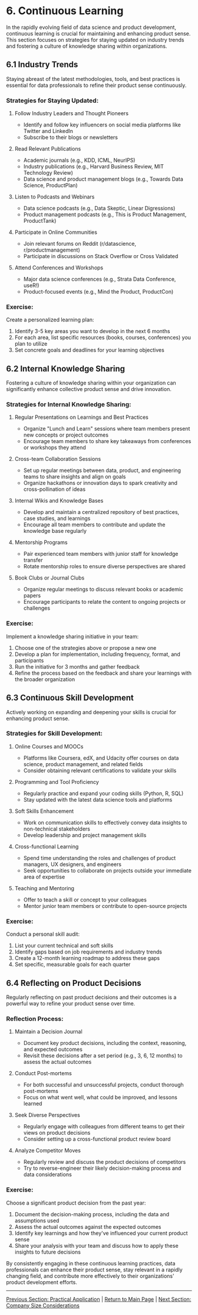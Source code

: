 # 6. Continuous Learning

In the rapidly evolving field of data science and product development, continuous learning is crucial for maintaining and enhancing product sense. This section focuses on strategies for staying updated on industry trends and fostering a culture of knowledge sharing within organizations.

## 6.1 Industry Trends

Staying abreast of the latest methodologies, tools, and best practices is essential for data professionals to refine their product sense continuously.

### Strategies for Staying Updated:

1. Follow Industry Leaders and Thought Pioneers
   - Identify and follow key influencers on social media platforms like Twitter and LinkedIn
   - Subscribe to their blogs or newsletters

2. Read Relevant Publications
   - Academic journals (e.g., KDD, ICML, NeurIPS)
   - Industry publications (e.g., Harvard Business Review, MIT Technology Review)
   - Data science and product management blogs (e.g., Towards Data Science, ProductPlan)

3. Listen to Podcasts and Webinars
   - Data science podcasts (e.g., Data Skeptic, Linear Digressions)
   - Product management podcasts (e.g., This is Product Management, ProductTank)

4. Participate in Online Communities
   - Join relevant forums on Reddit (r/datascience, r/productmanagement)
   - Participate in discussions on Stack Overflow or Cross Validated

5. Attend Conferences and Workshops
   - Major data science conferences (e.g., Strata Data Conference, useR!)
   - Product-focused events (e.g., Mind the Product, ProductCon)

### Exercise:
Create a personalized learning plan:
1. Identify 3-5 key areas you want to develop in the next 6 months
2. For each area, list specific resources (books, courses, conferences) you plan to utilize
3. Set concrete goals and deadlines for your learning objectives

## 6.2 Internal Knowledge Sharing

Fostering a culture of knowledge sharing within your organization can significantly enhance collective product sense and drive innovation.

### Strategies for Internal Knowledge Sharing:

1. Regular Presentations on Learnings and Best Practices
   - Organize "Lunch and Learn" sessions where team members present new concepts or project outcomes
   - Encourage team members to share key takeaways from conferences or workshops they attend

2. Cross-team Collaboration Sessions
   - Set up regular meetings between data, product, and engineering teams to share insights and align on goals
   - Organize hackathons or innovation days to spark creativity and cross-pollination of ideas

3. Internal Wikis and Knowledge Bases
   - Develop and maintain a centralized repository of best practices, case studies, and learnings
   - Encourage all team members to contribute and update the knowledge base regularly

4. Mentorship Programs
   - Pair experienced team members with junior staff for knowledge transfer
   - Rotate mentorship roles to ensure diverse perspectives are shared

5. Book Clubs or Journal Clubs
   - Organize regular meetings to discuss relevant books or academic papers
   - Encourage participants to relate the content to ongoing projects or challenges

### Exercise:
Implement a knowledge sharing initiative in your team:
1. Choose one of the strategies above or propose a new one
2. Develop a plan for implementation, including frequency, format, and participants
3. Run the initiative for 3 months and gather feedback
4. Refine the process based on the feedback and share your learnings with the broader organization

## 6.3 Continuous Skill Development

Actively working on expanding and deepening your skills is crucial for enhancing product sense.

### Strategies for Skill Development:

1. Online Courses and MOOCs
   - Platforms like Coursera, edX, and Udacity offer courses on data science, product management, and related fields
   - Consider obtaining relevant certifications to validate your skills

2. Programming and Tool Proficiency
   - Regularly practice and expand your coding skills (Python, R, SQL)
   - Stay updated with the latest data science tools and platforms

3. Soft Skills Enhancement
   - Work on communication skills to effectively convey data insights to non-technical stakeholders
   - Develop leadership and project management skills

4. Cross-functional Learning
   - Spend time understanding the roles and challenges of product managers, UX designers, and engineers
   - Seek opportunities to collaborate on projects outside your immediate area of expertise

5. Teaching and Mentoring
   - Offer to teach a skill or concept to your colleagues
   - Mentor junior team members or contribute to open-source projects

### Exercise:
Conduct a personal skill audit:
1. List your current technical and soft skills
2. Identify gaps based on job requirements and industry trends
3. Create a 12-month learning roadmap to address these gaps
4. Set specific, measurable goals for each quarter

## 6.4 Reflecting on Product Decisions

Regularly reflecting on past product decisions and their outcomes is a powerful way to refine your product sense over time.

### Reflection Process:

1. Maintain a Decision Journal
   - Document key product decisions, including the context, reasoning, and expected outcomes
   - Revisit these decisions after a set period (e.g., 3, 6, 12 months) to assess the actual outcomes

2. Conduct Post-mortems
   - For both successful and unsuccessful projects, conduct thorough post-mortems
   - Focus on what went well, what could be improved, and lessons learned

3. Seek Diverse Perspectives
   - Regularly engage with colleagues from different teams to get their views on product decisions
   - Consider setting up a cross-functional product review board

4. Analyze Competitor Moves
   - Regularly review and discuss the product decisions of competitors
   - Try to reverse-engineer their likely decision-making process and data considerations

### Exercise:
Choose a significant product decision from the past year:
1. Document the decision-making process, including the data and assumptions used
2. Assess the actual outcomes against the expected outcomes
3. Identify key learnings and how they've influenced your current product sense
4. Share your analysis with your team and discuss how to apply these insights to future decisions

By consistently engaging in these continuous learning practices, data professionals can enhance their product sense, stay relevant in a rapidly changing field, and contribute more effectively to their organizations' product development efforts.

---

[Previous Section: Practical Application](5_practical_application.md) | [Return to Main Page](README.md) | [Next Section: Company Size Considerations](7_company_size_considerations.md)